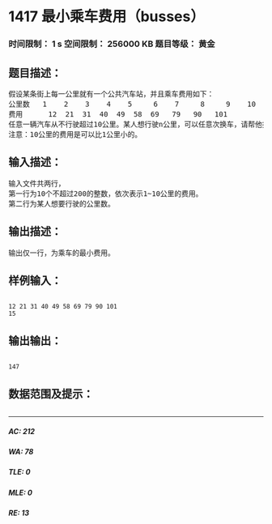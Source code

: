 # 1417 最小乘车费用（busses）   
### 时间限制： 1 s     空间限制： 256000 KB     题目等级： 黄金  
## 题目描述：  

<pre>
假设某条街上每一公里就有一个公共汽车站，并且乘车费用如下：
公里数   1    2    3    4    5     6    7     8     9    10
费用      12  21  31  40  49  58  69   79   90   101
任意一辆汽车从不行驶超过10公里。某人想行驶n公里，可以任意次换车，请帮他找到一种乘车方案，使得费用最小。
注意：10公里的费用是可以比1公里小的。
</pre>
  
  
## 输入描述：  

<pre>
输入文件共两行，
第一行为10个不超过200的整数，依次表示1~10公里的费用。
第二行为某人想要行驶的公里数。
</pre>
  
  
## 输出描述：  

<pre>
输出仅一行，为乘车的最小费用。
</pre>
  
  
## 样例输入：  

<pre><code>
12 21 31 40 49 58 69 79 90 101
15
</code></pre>
  
  
## 输出输出：  

<pre><code>
147
</code></pre>
  
  
## 数据范围及提示：  

<pre>
</pre>
  
  
***  

##### AC: 212  
##### WA: 78  
##### TLE: 0  
##### MLE: 0  
##### RE: 13  
